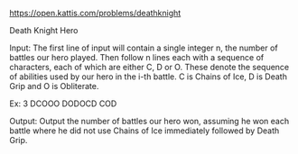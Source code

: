 https://open.kattis.com/problems/deathknight

Death Knight Hero

Input: The first line of input will contain a single integer n, the number of battles our hero played.
Then follow n lines each with a sequence of characters, each of which are either C, D or O. 
These denote the sequence of abilities used by our hero in the i-th battle. 
C is Chains of Ice, D is Death Grip and O is Obliterate.

Ex: 
3
DCOOO
DODOCD
COD

Output: Output the number of battles our hero won, assuming he won each battle where he 
did not use Chains of Ice immediately followed by Death Grip.
